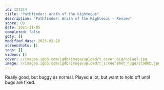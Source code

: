 ```yaml
---
id: 127254
title: "Pathfinder: Wrath of the Righteous"
description: "Pathfinder: Wrath of the Righteous - Review"
score: 80
date: 2021-11-05
completed: false
goty: []
modified_date: 2023-02-28
screenshots: []
tags: []
videos: []
cover: //images.igdb.com/igdb/image/upload/t_cover_big/co1uq7.jpg
image: //images.igdb.com/igdb/image/upload/t_screenshot_huge/sc90kb.jpg
---
```

Really good, but buggy as normal. Played a lot, but want to hold off until bugs are fixed.